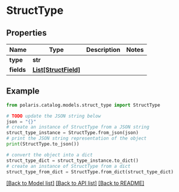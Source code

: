 # StructType


## Properties

Name | Type | Description | Notes
------------ | ------------- | ------------- | -------------
**type** | **str** |  | 
**fields** | [**List[StructField]**](StructField.md) |  | 

## Example

```python
from polaris.catalog.models.struct_type import StructType

# TODO update the JSON string below
json = "{}"
# create an instance of StructType from a JSON string
struct_type_instance = StructType.from_json(json)
# print the JSON string representation of the object
print(StructType.to_json())

# convert the object into a dict
struct_type_dict = struct_type_instance.to_dict()
# create an instance of StructType from a dict
struct_type_from_dict = StructType.from_dict(struct_type_dict)
```
[[Back to Model list]](../README.md#documentation-for-models) [[Back to API list]](../README.md#documentation-for-api-endpoints) [[Back to README]](../README.md)


